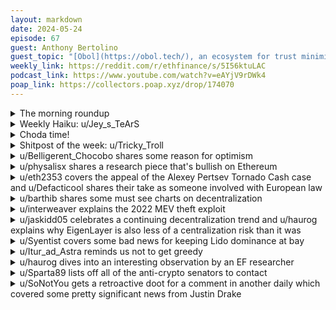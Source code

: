 ```yaml
---
layout: markdown
date: 2024-05-24
episode: 67
guest: Anthony Bertolino
guest_topic: "[Obol](https://obol.tech/), an ecosystem for trust minimized staking that enables people to create, test, run & co-ordinate distributed validators"
weekly_link: https://reddit.com/r/ethfinance/s/5I56ktuLAC
podcast_link: https://www.youtube.com/watch?v=eAYjV9rDWk4
poap_link: https://collectors.poap.xyz/drop/174070
---
```




<details markdown=1>
<summary>The morning roundup</summary>
[View on Reddit →](https://reddit.com/r/ethfinance/comments/1czcy7e/comment/l5fi24y/)

[u/DayTraderBiH](https://reddit.com/u/DayTraderBiH)

> Ethereum

[u/FrenktheTank](https://reddit.com/u/FrenktheTank)

> $3804.56

[u/the-A-word](https://reddit.com/u/the-A-word)

> 0.056

</details>
<details markdown=1>
<summary>Weekly Haiku: u/Jey_s_TeArS</summary>
[View on Reddit →](https://reddit.com/r/ethfinance/comments/1cyksus/comment/l5dyfa0/)

*A commodity,*

*Programmable oddity,*

*Ether quality.*

</details>
<details markdown=1>
<summary>Choda time!</summary>
[View on Reddit →](https://reddit.com/r/ethfinance/comments/1cyksus/comment/l5b9pmt/)

༼ つ ◕_◕ ༽つ ETH TAKE MY ENERGY ༼ つ ◕_◕ ༽つ

</details>
<details markdown=1>
<summary>Shitpost of the week: u/Tricky_Troll</summary>
[View on Reddit →](https://reddit.com/r/ethfinance/comments/1cwzy5i/daily_general_discussion_may_21_2024/l4zt4h8/)

It is a tale as old as time. In the days of yore it was the exploitation of serfs and the indentured servitude of the layman for the few pulling the strings at the top. Nowadays it is venture capitalists going public once market saturation is reached and multinational corporations squeezing the last drop of profits through shrinkflation and enshittification so that they can buy up all of the family homes in western nations.

It was said, that one day the tables would turn. Some thought that was the communist revolution in Russia, but we all know how that turned out. Other more shrewd folks have been saying that the wealth flippening has yet to come and is almost upon us. The time is nigh. I can feel it in my loins.

From 2009 onwards, for the first time in history, the little guy could get access to new financial primitives from the very beginning. Following Bitcoin's unprecedented rise, there was a second opportunity with the Ethereum ICO which launched in 2014. Open to all, the gateway into a new financial system had opened. Sometime in 2017, I somehow stumbled my way onboard this movement and that's despite being a broke university student. But that didn't matter. That's just how big this opportunity was. Shortly afterwards, the long rumoured flippening was supposedly on the table — no, not the ETH/BTC flippening — the flippening which the lower and middle class have been waiting for since the dawn of time. The flippening of financial opportunity.

For once, the incumbent, antiquated systems designed to entrench wealth amongst the upper class was holding them back from the latest opportunity. The gatekeepers of TradFi tasked with keeping the everyday man "safe" from the best wealth building opportunities now found themselves gatekeeping the rich and powerful out of the biggest opportunity yet. At first they laughed. Such an opportunity couldn't be anything other than a bubble! But the bubble showed no signs of popping. Soon, they realised that they had to fight it or else it would become entrenched on its own, outside of the existing system. Knowing better, the grassroots community building out this new paradigm did not yield. With every line of code and every battle fought in court, their new system became stronger, more resilient.

And so here we are. Sitting on the precipice of this long rumoured flippening. The cycle is nearly complete. Upon realising the inevitable game theory of a superior technology in an adversarial and capitalist world, the Finks of the world made their intentions clear and the gatekeepers could no longer stand in their way. The future is tokenised and the future is public. The big gates are opening. For the first time in human history, the people have had the opportunity to front run the establishment. The established has become the exit liquidity. The institutions are coming.

It has been an honour being on this ride with you, gents. Not only has this opportunity been once in a lifetime, it has been once in an aeon. Gentlemen is imminent.

Lol just kidding. Larry, you can pry my ETH from my cold, dead hands. This solo staker ain't going anywhere. If you're lucky you can have my staking rewards for a pretty penny.

</details>
<details markdown=1>
<summary>u/Belligerent_Chocobo shares some reason for optimism</summary>
[View on Reddit →](https://reddit.com/r/ethfinance/comments/1ct57il/daily_general_discussion_may_16_2024/l4cjk33/)

Okay you debbie downers, here's some small bits of optimism:

1) [Article highlighting growing tokenization push by TradFi,](https://www.coindesk.com/business/2024/05/16/dtcc-chainlink-complete-pilot-to-accelerate-fund-tokenization-with-jpmorgan-templeton-bny-mellon-participating/) this time in the form of a pilot project involving some TradFi heavyweights (bonus - in article, note the image referring to DTCC's Ethereum network... every time I read about tokenization, it always seems to be riding on Ethereum's rails)

2) Yesterday, BTC [broke out](https://www.tradingview.com/x/1sQsHDua/) of its downward trend since March, and is also just over its 50 day SMA. Yes yes, I know many here love to shit on TA, and Bitcoin for that matter, but a rising tide lifts all boats, and this *could* be telling us that the worst of the pain is over (which isn't to say we won't go sideways for months). Concurrent ATH's on the S&P and Nasdaq don't hurt, either.

3) Look, ETH ETF denial is priced in. And not only that, I'd go as far as to say that if the main reason for denial is some bullshit like 'weak correlation between spot and futures', ETH's price is likely to see a nice bounce. And *even if* the SEC goes the 'it's a security' route, I'm still not even convinced that it'll be bad for price. After all, the market has already been digesting this possibility for months, and there will at least be less *uncertainty*, something markets loathe. Anecdotally, back in January 2017 when the the Winklevii BTC spot ETF got rejected (right around halving time, not unlike now), BTC briefly spiked down before rocketing up throughout the balance of the year. I'm not saying it's an exact analog, but rather--it always seems darkest before dawn.

Now quit yer bitchin!

</details>
<details markdown=1>
<summary>u/physalisx shares a research piece that's bullish on Ethereum</summary>
[View on Reddit →](https://reddit.com/r/ethfinance/comments/1ctx7h5/daily_general_discussion_may_17_2024/l4fydke/)

Not sure if this was posted here already, maybe I didn't spot it between all the whining. 

Coinbase published a [research piece about their Ethereum outlook](https://www.coinbase.com/en-de/institutional/research-insights/research/monthly-outlook/monthly-outlook-may-2024). 

tl;dr: they're as bullish as ever

>We think that ETH may yet have the potential to surprise to the upside in
the coming months. ETH does not appear to have major sources of supply
side overhangs such as token unlocks or miner sell pressure. To the
contrary, both staking and L2 growth have proven to be meaningful and
growing sinks of ETH liquidity. ETH’s position as the center of DeFi is also
unlikely to be displaced in our view due to the widespread adoption of the
EVM and its L2 innovations.

>That said, the importance of potential spot US ETH ETFs cannot be
understated. We think the market may be underestimating the timing and
odds of a potential approval, which leaves room for surprises to the upside.
In the interim, we believe the structural demand drivers for ETH as well as
the technological innovations within its ecosystem will enable it to continue
straddling across multiple narratives

</details>
<details markdown=1>
<summary>u/eth2353 covers the appeal of the Alexey Pertsev Tornado Cash case and u/Defacticool shares their take as someone involved with European law</summary>
[View on Reddit →](https://reddit.com/r/ethfinance/comments/1ctx7h5/daily_general_discussion_may_17_2024/l4hbfdw/)

[u/eth2353](https://reddit.com/u/eth2353):

In the interest of keeping you updated on the Tornado Cash case in the Netherlands against Alexey Pertsev, his legal team [filed an appeal with the local court of appeals](https://www.coindesk.com/policy/2024/05/16/tornado-cash-developer-alexey-pertsev-appeals-guilty-verdict/) right away, on the day of the verdict. It is not yet clear whether the appeal has been approved, but the good news is, according to some sources Alexey is free on bail for the time being.

Since I'm not a lawyer I didn't feel qualified to objectively judge the court's verdict, I like to leave these things to subject matter experts. Thankfully, today a local Dutch law firm published [an article (in English!)](https://hertoghsadvocaten.nl/en/kennisbank/tornado-cash-the-developer-as-co-perpetrator-of-money-laundering/) analysing the verdict and concluding: "From my perspective, the judgment fails to address these questions adequately, indicating that it is ripe for appeal."

Here's what I found most interesting:

> **The role of Pertsev in Tornado Cash**
> 
> The court asserts that Pertsev, alongside co-suspects Roman Storm and Roman Semenov—who are under prosecution in the US—are the creators of Tornado Cash. They engineered the system to function autonomously and immutably. Since the system’s basic operations were unalterable from the outset, the court holds these individuals are and remain accountable for its functionality.
> 
> In December 2020, the governance of Tornado Cash was transferred to a Decentralized Autonomous Organization (DAO), meaning its governance structure was by then overseen by the community. However, the court concludes that the foundational operations of the system were unchangeable and, therefore, the original setup by the founders remains a critical factor.
> 
> **Co-perpetration Concerns**
> 
> The court’s reasoning on co-perpetration seems flawed to me. It suggests that Tornado Cash, let’s call it a digital platform or system, independently enacted the acts of hiding and concealing cryptocurrency with a criminal origin. This implies that a system can engage in criminal behaviour on its own—an unusual and potentially problematic interpretation, as it shifts the criminal conduct itself from individuals to systems. [...] This could have significant implications for software developers if tools are perceived as independently capable of criminal actions, making the developers responsible for the tool’s ‘actions’.
> 
> **Questioning criminal intent**
> 
> Another aspect open to criticism is how the court motivates Pertsev’s criminal intent. [...] The court’s assumption that the general knowledge that mixers could be used for criminal activities was enough to establish Pertsev’s intent for these specific transactions is questionable.
> 
> The court argues it is common knowledge that mixers are used by criminals, citing a report by the Financial Action Task Force and the classification by the Financial Intelligence Unit in The Netherlands dated August 15, 2017, that the use of a mixer is a money laundering typology. [...] Does foreseeing that your software might be used by criminals make you criminal liable for their actions? And what did Pertsev know at that moment in time, as the assumed common knowledge in 2019 is highly debatable? The case file might indicate Pertsev was aware of criminal usage of Tornado Cash at some point, but this does not necessarily relate to his actions at the time he set up the system or to the timing of the specific transactions.
> 
> I believe the judgment for Pertsev’s criminal intent was poorly motivated, and the legal intricacies remain underexplored. An appeal will be necessary to address these issues thoroughly.

---

[View on Reddit →](https://reddit.com/r/ethfinance/comments/1ctx7h5/daily_general_discussion_may_17_2024/l4hqi4o/)

[u/Defacticool](https://reddit.com/u/Defacticool):

As someone in a legal field in a different EU country (Sweden), I cant say anything about dutch law necessarily.

But if our system is any indication of their system, it wouldnt at all be surprising if the lowest courts is a coinflip of whether theyre reasonable and rational or batshit. 

And it also would surprise me if their lower courts (in this case and in general) defer to the "common sense" conclusion simply because this case is so novel, and leave it to higher courts to delve into the nuances if they deem it reasonable to do so. 

Stupid as it may sound a lower court (so less authority, lowest hierarchy, little to none precedential power) may well decide to err on the side of simplicity because it recognises the complicated nature of a novel legal question is above their paygrade and they could throw a wrench in the gears by trying to "properly" deal with the complication. 

At the same time a universal legal principle is that for criminal law the courts should side on the benefit of the defendant, where the law isnt entirely clear. So its not like I'm happy with the situation. 

Also I will say that a reason for why the lower courts being tolerated for what they are here in sweden is because we have an automatic right to appeal (it cant be denied) to the second level courts. So a criminal case will always be tried at a second instance if the defendant wants it to. 

I cant find online if the dutch have a similar systems, but if they do it would also go a long way to explain why a lower court may be less hesitant to be more stringent to a defendant. 

The dutch also seem to have a more professionalist second instance of a tribunal of 3 judges, so the risk of the important questions simply being ignored is significantly lesser than in a trial with a single arbiter.

</details>
<details markdown=1>
<summary>u/barthib shares some must see charts on decentralization</summary>
[View on Reddit →](https://reddit.com/r/ethfinance/comments/1cupmmt/daily_general_discussion_may_18_2024/l4kh1be/)

Two charts to show to anyone claiming that Ethereum's PoS is more centralised than Bitcoin's PoW: 

<https://twitter.com/evan_van_ness/status/1791471483526463924>

> Bitcoin PoW centralization versus Ethereum PoS decentralization

![](https://pbs.twimg.com/media/GNwhS-RWsAAUyPI?format=png&name=small)

![](https://pbs.twimg.com/media/GNwhS-QXAAAbTet?format=jpg&name=900x900)

</details>
<details markdown=1>
<summary>u/interweaver explains the 2022 MEV theft exploit</summary>
[View on Reddit →](https://reddit.com/r/ethfinance/comments/1cupmmt/daily_general_discussion_may_18_2024/l4m90l4/)

So Ethereum processes lots of user transactions. Those transactions are submited to many places, but commonly the public mempool that is maintained by all the Ethereum nodes. Validators propose new blocks to add to the blockchain, and they are the party that gets to decide which transactions, and in which order, those new blocks contain. If they do this themself, it is called "local block building"; but in practice, most validators use a piece of software called MEV-Boost (more on why it's called that shortly) to receive built blocks from external builders, who pay the validator for the privilege of selecting the block's contents. Those blocks are passed to the validator via a "neutral" third party called a relay.

Now, many of those user transactions "leave money on the table" in one form or another, and clever third parties can take that money, which we call MEV, for themselves. They usually do that with the use of bots.

A common (and relevant here) example of MEV would be sandwiching, in which a user submits a transaction for a dex trade, but with a relatively large slippage set, which means that the market can move by that percentage from where the user saw it, and the trade is still valid. A MEV bot that is able to see that transaction before it goes through (which is easy if it was submitted to the public mempool) can come along and frontrun/backrun the transaction, by taking a large amount of money (often VERY large) and making their own trade on the dex, moving the price in a direction disadvantageous to the victim, then letting the victim's trade go through (losing some money due to slippage), and then going back in with the backrun tx and recovering all their starting money, plus some extra that came from the victim's slippage.

It is of extreme importance (for the MEVer) that that sequence of three transactions (frontrun, victim trade, backrun) happen in exactly that order, without any other transactions in between, because potentially those other transactions might also trade on the same dex, and might do the "wrong" thing versus what the MEVer wanted, i.e. trading in the opposite direction from the victim transaction, which would result in the MEVer losing money instead of the victim. So these transactions are submitted in "bundles" by the MEV bot to the external block builder; the block builder promises to keep those bundles in exactly that order and without anything in between. That allows the MEV exploit to successfully take the money the victim transaction "left on the table". It is essential that the MEVer can trust the builder to leave their bundles alone.

An excellent question at this juncture: the validator has to sign off on blocks that they submit. Why couldn't the validator see all of the transactions in the block and mess with the MEV transactions themself? The answer is that MEV-Boost is designed such that the relay just passes the validator the *header* of the block, which is the thing that needs signing. The validator has no idea what's in the block, or if it is even valid, when they sign it. This is a fairly trusting thing to do, but the ecosystem has accepted it. Back in 2023, as soon as the validator signed the header, the relay would send the rest of the contents of the block to the validator (who could now see the MEV transactions, but has already signed that version of the block, and so cannot change the block, at risk of getting slashed), and the validator would broadcast the block body to the network, and everything is hunky dory.

So that's all necessary context for what happened. These smart brothers from MIT realized that in some cases, it's actually worth it to get slashed. They set up their own validators, got some bot code ready to go, and waited.

When it was their turn to propose a block, they received the block header from the relay via MEV-Boost, signed it and sent it back, and were sent the block body (with all the transactions) like usual. But instead of broadcasting that block, they looked at the transactions, and saw that there were some juicy MEV sandwiches going on inside there. (In fact, they had made sure of that, by putting their own 'victim' transactions into the public mempool to bait the sandwich bot, once they knew they were going to be proposing.) And their bot unbundled those MEV sandwiches and did the thing the MEVers assumed no one could do: they inserted their own dex transaction in between the sandwich frontrun and backrun, going the "wrong way". They did this in such a way that essentially all of the sandwich bot's money, which again can be a LARGE amount, and in this case was around $25M, was eaten up by their inserted transaction. Basically the MEVer got MEV'd.

After *very quickly* doing all this, they took their modified block, signed *that* block, and broadcast it to the network as quickly as possible. Now there were two versions of the block floating around, one the original that they had to sign in order to see the block transactions, and one the modified version that they also had to sign. The modified block won (they made sure of this via another clever trick outside the scope of this post). Of course, signing two blocks is grounds for getting slashed on Ethereum, and their validator did indeed get slashed, losing the usual 1 Eth. 

But the brothers were able to take $25M of the MEVers' money, which they thought was completely safe, but due to this loophole in the way MEV-Boost worked, was actually not. (The loophole was subsequently patched by having the relay broadcast the signed block body to the network for several seconds before sending it back to the validator, so the validator doesn't have a chance of getting their own version of the block accepted).

Was this a crime? I honestly don't know haha. A lot of us were cheering for them at the time, because it was a case of one of the Dark Forest inhabitants who regularly preys on normal users, getting eaten by an even bigger and darker denizen of the Forest. On that battleground, I think a lot of us assume that everything is fair game; if you play that game you'd better be ready to watch your back. But it would appear that the MEVers that got taken advantage of are both wealthy and pissed off, and that's a recipe for lawsuits. We'll see what happens. It will be a fascinating case from the "code is law" perspective - the MEV people will have to argue that this was a crime without also implicating their own entire business model in equivalent crimes haha.

</details>
<details markdown=1>
<summary>u/jaskidd05 celebrates a continuing decentralization trend and u/haurog explains why EigenLayer is also less of a centralization risk than it was</summary>
[View on Reddit →](https://reddit.com/r/ethfinance/comments/1cvghqb/daily_general_discussion_may_19_2024/l4qj2wm/)

[u/jaskidd05](https://reddit.com/u/jaskidd05):

Hadn’t check for a while but… according to <https://clientdiversity.org/> the dominance of fetch fall to 55%! 
That’s impressive! The huge worries of Geth and Lido are gone, which ones are the worries now?

Again, another great example of how the ethereum community got  proactively started involved into keeping the health of the ethereum ecosystem.

---

[View on Reddit →](https://reddit.com/r/ethfinance/comments/1cvghqb/daily_general_discussion_may_19_2024/l4r5gor/)

[u/haurog](https://reddit.com/u/haurog):

The following is my current understanding

They have split up the staking into two tokens now. ETH and EIGEN. Before that the goal was to only use ETH. In my understanding, the problem with the old approach was that all the slashing would have happened on ETH, but most slashing conditions for the current round of AVSs are not verifiable on chain. This necessitates that one has to come to an agreement among AVS operators that one of them has to get slashed. Most of the time the conditions are pretty clear and they can come to an agreement. But in the case of malicious majority for a certain AVS, they can slash other operators, steal their ETH and there is nothing one can do, even though it is obvious that they are malicious actors. The only recourse is to make an irregular state transition, which means forking the ethereum chain like for the DAO hack reversal. It would be messy it would hurt Ethereum and is not something one would like to have again. This is in my understanding the issue with overloading the consensus layer. 

In the new system these kind of not fully objective slashing conditions are moved to the EIGEN token. If AVS operators collude to take away EIGEN from one operator, the community will most probably see this as an attack and can just fork away into a new EIGEN token. If the social consensus is that it was a malicious attack, the forked away EIGEN tokens will retain the value and the 'original' EIGEN token will lose its value. This takes a lot of power away from AVS operators and especially allows forking the value and security of the Eigenlayer protocol without forking the underlying Ethereum chain.

This greatly reduces the amount of ETH that is needed in the Eigenlayer protocol which will also reduce the amount of ETH staked in it which again helps with the resilience of Ethereum. Before that change there was the concern that every single ETH will be restaked. I do not see this happening anymore.

As said before, this is my current understanding of Eigenlayer and I am sure I missed some issues the protocol still has. I am definitely happy to learn about them.

</details>
<details markdown=1>
<summary>u/Syentist covers some bad news for keeping Lido dominance at bay</summary>
[View on Reddit →](https://reddit.com/r/ethfinance/comments/1cw7lio/daily_general_discussion_may_20_2024/l4uwj1h/)

Some bad news on Lido staked ETH dominance: [https://www.coindesk.com/tech/2024/05/14/lido-co-founders-paradigm-secretly-back-eigenlayer-competitor-as-defi-battle-lines-form/](https://www.coindesk.com/tech/2024/05/14/lido-co-founders-paradigm-secretly-back-eigenlayer-competitor-as-defi-battle-lines-form/)

Paradigm and Lido plan to ship a restaking competitor to Eigenlayer. As you can imagine, Lido stETH deposits would be heavily incentivised in Symbiotic (ironic new name for the product), which will likely shoot up dominance higher.

On a side note: Cobie was a Lido co-founder (dont ask me how or why). Lido obviously foresees the social layer being another cock block for their new product when it ships. Cobies tweets in the past 48h would make more sense with that context.

</details>
<details markdown=1>
<summary>u/Itur_ad_Astra reminds us not to get greedy</summary>
[View on Reddit →](https://reddit.com/r/ethfinance/comments/1cwzy5i/daily_general_discussion_may_21_2024/l508ks8/)

A word of caution to everyone, old and new here:

Yes, this is one of the most bullish things that has ever happened in the Ethereum ecosystem and for crypto in general. The ramifications are huge. Legistlation was probably the biggest obstacle to the vision of Web 3.0, and now it seems like (and you feel like) the price is going to $5k, $10K, or $150K. I feel like that, too.

So you think to yourself: *Why shouldn't I leverage?* Maybe just 2x? Or 3x... or 10x. Your eyes are flashing with dollar signs. This rocketship can only go straight up, right?

Well, no. We are going up, yes, but the longs are piling atop of longs. A small rumour could move the needle *juuust* enough for a liquidation cascade. Don't let a sudden flash crash destroy what you have been patiently waiting for months, or years.

I can pretty much guarantee that this will happen as we go up. We are going to have 15%-25% red wicks. The volatility just demands it.

I have been burned by these crashes *a lot* when I didn't know better, and I believe I have learned my lesson. Don't do the same mistakes I did. You are not only going to lose money, you are going to fuck up your mental health and sleep, too.

Here, Bitcoiners have it right. The only thing you need to do is ***HODL***. Don't leverage. Don't try to trade the tops and bottoms. You will only give your money to the same whales that made your life miserable this past year. You want to get back to them, and those that fucked with us? The crypto influencers on twitter? The miners that paid to FUD PoS? The haters and shitcoin peddlers? Deny them the chance to have your Ether. Make them beg for it. Make them FOMO like they've never FOMO'd for any coin. Make the market go crazy.

***Fucking Hold On for Dear Life***... spot only, preferably in self-custody!

</details>
<details markdown=1>
<summary>u/haurog dives into an interesting observation by an EF researcher</summary>
[View on Reddit →](https://reddit.com/r/ethfinance/comments/1cxsana/daily_general_discussion_may_22_2024/l54x11k/)

Yesterday, Toni Wahrstätter, an EF researcher, had an interesting talk at Dappcon about block sizes in Ethereum and how the size is distributed. Apparently some builders do not include as many blobs as others because including blobs gives little rewards, but could increase the risk of the block not propagating fast enough in the network and getting re-orged. As far as I understand beaverbuild, the largest builder, does include fewer blobs than Titan builder, the second largest one. Currently this is not a big deal as L2s can just increase the fee tip to make it more attractive to include the blob. But this generally hints at a mispriced resource within the Ethereum protocol. Similar with very large transactions that do not pay a high enough fee due to the very low priced calldata in the EVM.

As far as I see it, this needs to be fixed before increasing the number of blobs per block and probably also before increasing the block gas limit by a large amount.

And he also talks about how he broke sepolia with his super large transaction.

Definitely worth a listen: 

<https://www.youtube.com/live/bb7o1zVmYAA?t=16403>

</details>
<details markdown=1>
<summary>u/Sparta89 lists off all of the anti-crypto senators to contact</summary>

[View on Reddit →](https://reddit.com/r/ethfinance/comments/1cxsana/comment/l58n8uw/)

List of Anti-crypto Senators to contact for FIT21

[Tina Smith](https://www.standwithcrypto.org/politicians/person/tina---smith), [Sheldon Whitehouse](https://www.standwithcrypto.org/politicians/person/sheldon---whitehouse), [Angus King Jr.](https://www.standwithcrypto.org/politicians/person/angus---king), [Gary Peters](https://www.standwithcrypto.org/politicians/person/gary---peters), [Jeanne Shaheen](https://www.standwithcrypto.org/politicians/person/jeanne---shaheen), [Sherrod Brown](https://www.standwithcrypto.org/politicians/person/sherrod---brown), [Jack Reed](https://www.standwithcrypto.org/politicians/person/john---reed), [John Hickenlooper](https://www.standwithcrypto.org/politicians/person/john---hickenlooper), [Maggie Hassan](https://www.standwithcrypto.org/politicians/person/margaret---hassan), [John Fetterman](https://www.standwithcrypto.org/politicians/person/john---fetterman), [Mark Warner](https://www.standwithcrypto.org/politicians/person/mark---warner), [Debbie Stabenow](https://www.standwithcrypto.org/politicians/person/debbie---stabenow), [Mike Rounds](https://www.standwithcrypto.org/politicians/person/mike---rounds), [Elizabeth 💩 Warren](https://www.standwithcrypto.org/politicians/person/elizabeth---warren)

Possible crypto swing vote senators to contact for FIT21

[Bob Casey Jr.](https://www.standwithcrypto.org/politicians/person/robert---casey), [Chuck Grassley](https://www.standwithcrypto.org/politicians/person/charles---grassley), [Bob Menendez](https://www.standwithcrypto.org/politicians/person/robert---menendez---1), [Marco Rubio](https://www.standwithcrypto.org/politicians/person/marco---rubio)

Source:

[https://www.standwithcrypto.org/politicians](https://www.standwithcrypto.org/politicians)

</details>
<details markdown=1>
<summary>u/SoNotYou gets a retroactive doot for a comment in another daily which covered some pretty significant news from Justin Drake</summary>
[View on Reddit →](https://reddit.com/r/ethfinance/comments/1cvghqb/daily_general_discussion_may_19_2024/l4q17kp/)

<https://x.com/drakefjustin/status/1792143477163106787>

>I recently became an advisor to the EigenFoundation. I feel the community deserves transparency so here is an extended disclosure :)

(more in the tweet)

---

[Response from EF](https://twitter.com/AyaMiyagotchi/status/1793965259524653058)

> The Ethereum Foundation’s credible neutrality is critical for us to perform our role in the ecosystem. We are aware of the current conversation about potential conflicts of interest, and share the community’s concerns.
> 
> It is clear that relying on culture and individual judgment has not been sufficient, and we have been working on a formal policy to address this problem for a while now. We will be accelerating this work, and will share an update soon.

</details>
